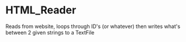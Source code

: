 # HTML_Reader
Reads from website, loops through ID's (or whatever) then writes what's between 2 given strings to a TextFile
